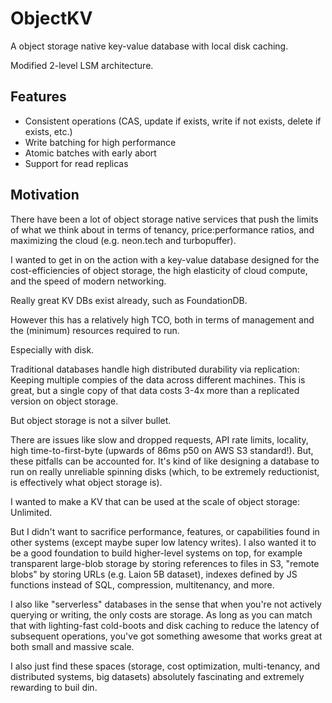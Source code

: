 # ObjectKV

A object storage native key-value database with local disk caching.

Modified 2-level LSM architecture.

## Features

- Consistent operations (CAS, update if exists, write if not exists, delete if exists, etc.)
- Write batching for high performance
- Atomic batches with early abort
- Support for read replicas

## Motivation

There have been a lot of object storage native services that push the limits of what we think about in terms of tenancy, price:performance ratios, and maximizing the cloud (e.g. neon.tech and turbopuffer).

I wanted to get in on the action with a key-value database designed for the cost-efficiencies of object storage, the high elasticity of cloud compute, and the speed of modern networking.

Really great KV DBs exist already, such as FoundationDB.

However this has a relatively high TCO, both in terms of management and the (minimum) resources required to run.

Especially with disk.

Traditional databases handle high distributed durability via replication: Keeping multiple compies of the data across different machines. This is great, but a single copy of that data costs 3-4x more than a replicated version on object storage.

But object storage is not a silver bullet.

There are issues like slow and dropped requests, API rate limits, locality, high time-to-first-byte (upwards of 86ms p50 on AWS S3 standard!). But, these pitfalls can be accounted for. It's kind of like designing a database to run on really unreliable spinning disks (which, to be extremely reductionist, is effectively what object storage is).

I wanted to make a KV that can be used at the scale of object storage: Unlimited.

But I didn't want to sacrifice performance, features, or capabilities found in other systems (except maybe super low latency writes). I also wanted it to be a good foundation to build higher-level systems on top, for example transparent large-blob storage by storing references to files in S3, "remote blobs" by storing URLs (e.g. Laion 5B dataset), indexes defined by JS functions instead of SQL, compression, multitenancy, and more.

I also like "serverless" databases in the sense that when you're not actively querying or writing, the only costs are storage. As long as you can match that with lighting-fast cold-boots and disk caching to reduce the latency of subsequent operations, you've got something awesome that works great at both small and massive scale.

I also just find these spaces (storage, cost optimization, multi-tenancy, and distributed systems, big datasets) absolutely fascinating and extremely rewarding to buil din.
